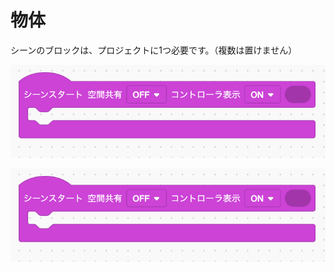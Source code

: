 # 物体

シーンのブロックは、プロジェクトに1つ必要です。（複数は置けません）

![シーンのブロック](images/01entity/scene.png)

![シーンのブロック](images/01entity/scene.png)


